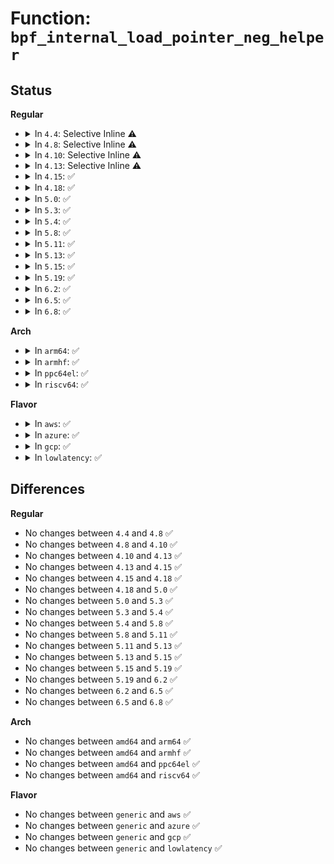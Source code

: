 # Function: <code>bpf_internal_load_pointer_neg_helper</code>

## Status
<b>Regular</b>
<ul>
<li>
<details>
<summary>In <code>4.4</code>: Selective Inline ⚠️</summary>

```c
void *bpf_internal_load_pointer_neg_helper(const struct sk_buff *skb, int k, unsigned int size);
```

**Collision:** Unique Global

**Inline:** Selective

**Transformation:** False

**Instances:**

```
In kernel/bpf/core.c (ffffffff81171280)
Location: kernel/bpf/core.c:58
Inline: True
Inline callers:
  - kernel/bpf/core.c:__bpf_prog_run
  - kernel/bpf/core.c:__bpf_prog_run
  - kernel/bpf/core.c:__bpf_prog_run
```
**Symbols:**

```
ffffffff81171280-ffffffff811712f6: bpf_internal_load_pointer_neg_helper (STB_GLOBAL)
```
</details>
</li>
<li>
<details>
<summary>In <code>4.8</code>: Selective Inline ⚠️</summary>

```c
void *bpf_internal_load_pointer_neg_helper(const struct sk_buff *skb, int k, unsigned int size);
```

**Collision:** Unique Global

**Inline:** Selective

**Transformation:** False

**Instances:**

```
In kernel/bpf/core.c (ffffffff811802ec)
Location: kernel/bpf/core.c:59
Inline: True
Inline callers:
  - kernel/bpf/core.c:__bpf_prog_run
  - kernel/bpf/core.c:__bpf_prog_run
  - kernel/bpf/core.c:__bpf_prog_run
```
**Symbols:**

```
ffffffff8117e890-ffffffff8117e906: bpf_internal_load_pointer_neg_helper (STB_GLOBAL)
```
</details>
</li>
<li>
<details>
<summary>In <code>4.10</code>: Selective Inline ⚠️</summary>

```c
void *bpf_internal_load_pointer_neg_helper(const struct sk_buff *skb, int k, unsigned int size);
```

**Collision:** Unique Global

**Inline:** Selective

**Transformation:** False

**Instances:**

```
In kernel/bpf/core.c (ffffffff8118c15c)
Location: kernel/bpf/core.c:59
Inline: True
Inline callers:
  - kernel/bpf/core.c:__bpf_prog_run
  - kernel/bpf/core.c:__bpf_prog_run
  - kernel/bpf/core.c:__bpf_prog_run
```
**Symbols:**

```
ffffffff8118a4a0-ffffffff8118a516: bpf_internal_load_pointer_neg_helper (STB_GLOBAL)
```
</details>
</li>
<li>
<details>
<summary>In <code>4.13</code>: Selective Inline ⚠️</summary>

```c
void *bpf_internal_load_pointer_neg_helper(const struct sk_buff *skb, int k, unsigned int size);
```

**Collision:** Unique Global

**Inline:** Selective

**Transformation:** False

**Instances:**

```
In kernel/bpf/core.c (ffffffff8118fdd6)
Location: kernel/bpf/core.c:62
Inline: True
Inline callers:
  - kernel/bpf/core.c:___bpf_prog_run
  - kernel/bpf/core.c:___bpf_prog_run
  - kernel/bpf/core.c:___bpf_prog_run
```
**Symbols:**

```
ffffffff8118ebe0-ffffffff8118ec53: bpf_internal_load_pointer_neg_helper (STB_GLOBAL)
```
</details>
</li>
<li>
<details>
<summary>In <code>4.15</code>: ✅</summary>

```c
void *bpf_internal_load_pointer_neg_helper(const struct sk_buff *skb, int k, unsigned int size);
```

**Collision:** Unique Global

**Inline:** No

**Transformation:** False

**Instances:**

```
In kernel/bpf/core.c (ffffffff8119d050)
Location: kernel/bpf/core.c:62
Inline: False
```
**Symbols:**

```
ffffffff8119d050-ffffffff8119d0c3: bpf_internal_load_pointer_neg_helper (STB_GLOBAL)
```
</details>
</li>
<li>
<details>
<summary>In <code>4.18</code>: ✅</summary>

```c
void *bpf_internal_load_pointer_neg_helper(const struct sk_buff *skb, int k, unsigned int size);
```

**Collision:** Unique Global

**Inline:** No

**Transformation:** False

**Instances:**

```
In kernel/bpf/core.c (ffffffff811b1780)
Location: kernel/bpf/core.c:63
Inline: False
Direct callers:
  - net/core/filter.c:bpf_skb_load_helper_32_no_cache
  - net/core/filter.c:bpf_skb_load_helper_32
  - net/core/filter.c:bpf_skb_load_helper_16_no_cache
  - net/core/filter.c:bpf_skb_load_helper_16
  - net/core/filter.c:bpf_skb_load_helper_8_no_cache
  - net/core/filter.c:bpf_skb_load_helper_8
```
**Symbols:**

```
ffffffff811b1780-ffffffff811b17f6: bpf_internal_load_pointer_neg_helper (STB_GLOBAL)
```
</details>
</li>
<li>
<details>
<summary>In <code>5.0</code>: ✅</summary>

```c
void *bpf_internal_load_pointer_neg_helper(const struct sk_buff *skb, int k, unsigned int size);
```

**Collision:** Unique Global

**Inline:** No

**Transformation:** False

**Instances:**

```
In kernel/bpf/core.c (ffffffff811bfe10)
Location: kernel/bpf/core.c:66
Inline: False
Direct callers:
  - net/core/filter.c:bpf_skb_load_helper_32_no_cache
  - net/core/filter.c:bpf_skb_load_helper_32
  - net/core/filter.c:bpf_skb_load_helper_16_no_cache
  - net/core/filter.c:bpf_skb_load_helper_16
  - net/core/filter.c:bpf_skb_load_helper_8_no_cache
  - net/core/filter.c:bpf_skb_load_helper_8
```
**Symbols:**

```
ffffffff811bfe10-ffffffff811bfe86: bpf_internal_load_pointer_neg_helper (STB_GLOBAL)
```
</details>
</li>
<li>
<details>
<summary>In <code>5.3</code>: ✅</summary>

```c
void *bpf_internal_load_pointer_neg_helper(const struct sk_buff *skb, int k, unsigned int size);
```

**Collision:** Unique Global

**Inline:** No

**Transformation:** False

**Instances:**

```
In kernel/bpf/core.c (ffffffff811d0640)
Location: kernel/bpf/core.c:62
Inline: False
Direct callers:
  - net/core/filter.c:bpf_skb_load_helper_32_no_cache
  - net/core/filter.c:bpf_skb_load_helper_32
  - net/core/filter.c:bpf_skb_load_helper_16_no_cache
  - net/core/filter.c:bpf_skb_load_helper_16
  - net/core/filter.c:bpf_skb_load_helper_8_no_cache
  - net/core/filter.c:bpf_skb_load_helper_8
```
**Symbols:**

```
ffffffff811d0640-ffffffff811d06b6: bpf_internal_load_pointer_neg_helper (STB_GLOBAL)
```
</details>
</li>
<li>
<details>
<summary>In <code>5.4</code>: ✅</summary>

```c
void *bpf_internal_load_pointer_neg_helper(const struct sk_buff *skb, int k, unsigned int size);
```

**Collision:** Unique Global

**Inline:** No

**Transformation:** False

**Instances:**

```
In kernel/bpf/core.c (ffffffff811dcbd0)
Location: kernel/bpf/core.c:62
Inline: False
Direct callers:
  - net/core/filter.c:bpf_skb_load_helper_32_no_cache
  - net/core/filter.c:bpf_skb_load_helper_32
  - net/core/filter.c:bpf_skb_load_helper_16_no_cache
  - net/core/filter.c:bpf_skb_load_helper_16
  - net/core/filter.c:bpf_skb_load_helper_8_no_cache
  - net/core/filter.c:bpf_skb_load_helper_8
```
**Symbols:**

```
ffffffff811dcbd0-ffffffff811dcc46: bpf_internal_load_pointer_neg_helper (STB_GLOBAL)
```
</details>
</li>
<li>
<details>
<summary>In <code>5.8</code>: ✅</summary>

```c
void *bpf_internal_load_pointer_neg_helper(const struct sk_buff *skb, int k, unsigned int size);
```

**Collision:** Unique Global

**Inline:** No

**Transformation:** False

**Instances:**

```
In kernel/bpf/core.c (ffffffff811f95f0)
Location: kernel/bpf/core.c:63
Inline: False
Direct callers:
  - net/core/filter.c:bpf_skb_load_helper_32_no_cache
  - net/core/filter.c:bpf_skb_load_helper_32
  - net/core/filter.c:bpf_skb_load_helper_16_no_cache
  - net/core/filter.c:bpf_skb_load_helper_16
  - net/core/filter.c:bpf_skb_load_helper_8_no_cache
  - net/core/filter.c:bpf_skb_load_helper_8
```
**Symbols:**

```
ffffffff811f95f0-ffffffff811f9666: bpf_internal_load_pointer_neg_helper (STB_GLOBAL)
```
</details>
</li>
<li>
<details>
<summary>In <code>5.11</code>: ✅</summary>

```c
void *bpf_internal_load_pointer_neg_helper(const struct sk_buff *skb, int k, unsigned int size);
```

**Collision:** Unique Global

**Inline:** No

**Transformation:** False

**Instances:**

```
In kernel/bpf/core.c (ffffffff811f8630)
Location: kernel/bpf/core.c:63
Inline: False
Direct callers:
  - net/core/filter.c:bpf_skb_load_helper_32_no_cache
  - net/core/filter.c:bpf_skb_load_helper_32
  - net/core/filter.c:bpf_skb_load_helper_16_no_cache
  - net/core/filter.c:bpf_skb_load_helper_16
  - net/core/filter.c:bpf_skb_load_helper_8_no_cache
  - net/core/filter.c:bpf_skb_load_helper_8
```
**Symbols:**

```
ffffffff811f8630-ffffffff811f86a6: bpf_internal_load_pointer_neg_helper (STB_GLOBAL)
```
</details>
</li>
<li>
<details>
<summary>In <code>5.13</code>: ✅</summary>

```c
void *bpf_internal_load_pointer_neg_helper(const struct sk_buff *skb, int k, unsigned int size);
```

**Collision:** Unique Global

**Inline:** No

**Transformation:** False

**Instances:**

```
In kernel/bpf/core.c (ffffffff811f9420)
Location: kernel/bpf/core.c:65
Inline: False
Direct callers:
  - net/core/filter.c:bpf_skb_load_helper_32_no_cache
  - net/core/filter.c:bpf_skb_load_helper_32
  - net/core/filter.c:bpf_skb_load_helper_16_no_cache
  - net/core/filter.c:bpf_skb_load_helper_16
  - net/core/filter.c:bpf_skb_load_helper_8_no_cache
  - net/core/filter.c:bpf_skb_load_helper_8
```
**Symbols:**

```
ffffffff811f9420-ffffffff811f949b: bpf_internal_load_pointer_neg_helper (STB_GLOBAL)
```
</details>
</li>
<li>
<details>
<summary>In <code>5.15</code>: ✅</summary>

```c
void *bpf_internal_load_pointer_neg_helper(const struct sk_buff *skb, int k, unsigned int size);
```

**Collision:** Unique Global

**Inline:** No

**Transformation:** False

**Instances:**

```
In kernel/bpf/core.c (ffffffff8122aab0)
Location: kernel/bpf/core.c:65
Inline: False
Direct callers:
  - net/core/filter.c:bpf_skb_load_helper_32_no_cache
  - net/core/filter.c:bpf_skb_load_helper_32
  - net/core/filter.c:bpf_skb_load_helper_16_no_cache
  - net/core/filter.c:bpf_skb_load_helper_16
  - net/core/filter.c:bpf_skb_load_helper_8_no_cache
  - net/core/filter.c:bpf_skb_load_helper_8
```
**Symbols:**

```
ffffffff8122aab0-ffffffff8122ab2b: bpf_internal_load_pointer_neg_helper (STB_GLOBAL)
```
</details>
</li>
<li>
<details>
<summary>In <code>5.19</code>: ✅</summary>

```c
void *bpf_internal_load_pointer_neg_helper(const struct sk_buff *skb, int k, unsigned int size);
```

**Collision:** Unique Global

**Inline:** No

**Transformation:** False

**Instances:**

```
In kernel/bpf/core.c (ffffffff8126c3b0)
Location: kernel/bpf/core.c:67
Inline: False
Direct callers:
  - net/core/filter.c:bpf_skb_load_helper_32_no_cache
  - net/core/filter.c:bpf_skb_load_helper_32
  - net/core/filter.c:bpf_skb_load_helper_16_no_cache
  - net/core/filter.c:bpf_skb_load_helper_16
  - net/core/filter.c:bpf_skb_load_helper_8_no_cache
  - net/core/filter.c:bpf_skb_load_helper_8
```
**Symbols:**

```
ffffffff8126c3b0-ffffffff8126c45f: bpf_internal_load_pointer_neg_helper (STB_GLOBAL)
```
</details>
</li>
<li>
<details>
<summary>In <code>6.2</code>: ✅</summary>

```c
void *bpf_internal_load_pointer_neg_helper(const struct sk_buff *skb, int k, unsigned int size);
```

**Collision:** Unique Global

**Inline:** No

**Transformation:** False

**Instances:**

```
In kernel/bpf/core.c (ffffffff812c13d0)
Location: kernel/bpf/core.c:72
Inline: False
Direct callers:
  - net/core/filter.c:bpf_skb_load_helper_32_no_cache
  - net/core/filter.c:bpf_skb_load_helper_32
  - net/core/filter.c:bpf_skb_load_helper_16_no_cache
  - net/core/filter.c:bpf_skb_load_helper_16
  - net/core/filter.c:bpf_skb_load_helper_8_no_cache
  - net/core/filter.c:bpf_skb_load_helper_8
```
**Symbols:**

```
ffffffff812c13d0-ffffffff812c147f: bpf_internal_load_pointer_neg_helper (STB_GLOBAL)
```
</details>
</li>
<li>
<details>
<summary>In <code>6.5</code>: ✅</summary>

```c
void *bpf_internal_load_pointer_neg_helper(const struct sk_buff *skb, int k, unsigned int size);
```

**Collision:** Unique Global

**Inline:** No

**Transformation:** False

**Instances:**

```
In kernel/bpf/core.c (ffffffff812e81a0)
Location: kernel/bpf/core.c:73
Inline: False
Direct callers:
  - net/core/filter.c:bpf_skb_load_helper_32_no_cache
  - net/core/filter.c:bpf_skb_load_helper_32
  - net/core/filter.c:bpf_skb_load_helper_16_no_cache
  - net/core/filter.c:bpf_skb_load_helper_16
  - net/core/filter.c:bpf_skb_load_helper_8_no_cache
  - net/core/filter.c:bpf_skb_load_helper_8
```
**Symbols:**

```
ffffffff812e81a0-ffffffff812e8247: bpf_internal_load_pointer_neg_helper (STB_GLOBAL)
```
</details>
</li>
<li>
<details>
<summary>In <code>6.8</code>: ✅</summary>

```c
void *bpf_internal_load_pointer_neg_helper(const struct sk_buff *skb, int k, unsigned int size);
```

**Collision:** Unique Global

**Inline:** No

**Transformation:** False

**Instances:**

```
In kernel/bpf/core.c (ffffffff813064f0)
Location: kernel/bpf/core.c:74
Inline: False
Direct callers:
  - net/core/filter.c:bpf_skb_load_helper_32_no_cache
  - net/core/filter.c:bpf_skb_load_helper_32
  - net/core/filter.c:bpf_skb_load_helper_16_no_cache
  - net/core/filter.c:bpf_skb_load_helper_16
  - net/core/filter.c:bpf_skb_load_helper_8_no_cache
  - net/core/filter.c:bpf_skb_load_helper_8
```
**Symbols:**

```
ffffffff813064f0-ffffffff81306597: bpf_internal_load_pointer_neg_helper (STB_GLOBAL)
```
</details>
</li>
</ul>
<b>Arch</b>
<ul>
<li>
<details>
<summary>In <code>arm64</code>: ✅</summary>

```c
void *bpf_internal_load_pointer_neg_helper(const struct sk_buff *skb, int k, unsigned int size);
```

**Collision:** Unique Global

**Inline:** No

**Transformation:** False

**Instances:**

```
In kernel/bpf/core.c (ffff80001025d560)
Location: kernel/bpf/core.c:62
Inline: False
Direct callers:
  - net/core/filter.c:bpf_skb_load_helper_32_no_cache
  - net/core/filter.c:bpf_skb_load_helper_32
  - net/core/filter.c:bpf_skb_load_helper_16_no_cache
  - net/core/filter.c:bpf_skb_load_helper_16
  - net/core/filter.c:bpf_skb_load_helper_8_no_cache
  - net/core/filter.c:bpf_skb_load_helper_8
```
**Symbols:**

```
ffff80001025d560-ffff80001025d604: bpf_internal_load_pointer_neg_helper (STB_GLOBAL)
```
</details>
</li>
<li>
<details>
<summary>In <code>armhf</code>: ✅</summary>

```c
void *bpf_internal_load_pointer_neg_helper(const struct sk_buff *skb, int k, unsigned int size);
```

**Collision:** Unique Global

**Inline:** No

**Transformation:** False

**Instances:**

```
In kernel/bpf/core.c (c0490e10)
Location: kernel/bpf/core.c:62
Inline: False
Direct callers:
  - net/core/filter.c:bpf_skb_load_helper_32_no_cache
  - net/core/filter.c:bpf_skb_load_helper_32
  - net/core/filter.c:bpf_skb_load_helper_16_no_cache
  - net/core/filter.c:bpf_skb_load_helper_16
  - net/core/filter.c:bpf_skb_load_helper_8_no_cache
  - net/core/filter.c:bpf_skb_load_helper_8
```
**Symbols:**

```
c0490e10-c0490e88: bpf_internal_load_pointer_neg_helper (STB_GLOBAL)
```
</details>
</li>
<li>
<details>
<summary>In <code>ppc64el</code>: ✅</summary>

```c
void *bpf_internal_load_pointer_neg_helper(const struct sk_buff *skb, int k, unsigned int size);
```

**Collision:** Unique Global

**Inline:** No

**Transformation:** False

**Instances:**

```
In kernel/bpf/core.c (c000000000301fb0)
Location: kernel/bpf/core.c:62
Inline: False
Direct callers:
  - net/core/filter.c:bpf_skb_load_helper_32_no_cache
  - net/core/filter.c:bpf_skb_load_helper_32
  - net/core/filter.c:bpf_skb_load_helper_16_no_cache
  - net/core/filter.c:bpf_skb_load_helper_16
  - net/core/filter.c:bpf_skb_load_helper_8_no_cache
  - net/core/filter.c:bpf_skb_load_helper_8
```
**Symbols:**

```
c000000000301fb0-c000000000302030: bpf_internal_load_pointer_neg_helper (STB_GLOBAL)
```
</details>
</li>
<li>
<details>
<summary>In <code>riscv64</code>: ✅</summary>

```c
void *bpf_internal_load_pointer_neg_helper(const struct sk_buff *skb, int k, unsigned int size);
```

**Collision:** Unique Global

**Inline:** No

**Transformation:** False

**Instances:**

```
In kernel/bpf/core.c (ffffffe00019bbf6)
Location: kernel/bpf/core.c:62
Inline: False
Direct callers:
  - net/core/filter.c:bpf_skb_load_helper_32_no_cache
  - net/core/filter.c:bpf_skb_load_helper_32
  - net/core/filter.c:bpf_skb_load_helper_16_no_cache
  - net/core/filter.c:bpf_skb_load_helper_16
  - net/core/filter.c:bpf_skb_load_helper_8_no_cache
  - net/core/filter.c:bpf_skb_load_helper_8
```
**Symbols:**

```
ffffffe00019bbf6-ffffffe00019bc82: bpf_internal_load_pointer_neg_helper (STB_GLOBAL)
```
</details>
</li>
</ul>
<b>Flavor</b>
<ul>
<li>
<details>
<summary>In <code>aws</code>: ✅</summary>

```c
void *bpf_internal_load_pointer_neg_helper(const struct sk_buff *skb, int k, unsigned int size);
```

**Collision:** Unique Global

**Inline:** No

**Transformation:** False

**Instances:**

```
In kernel/bpf/core.c (ffffffff811d51f0)
Location: kernel/bpf/core.c:62
Inline: False
Direct callers:
  - net/core/filter.c:bpf_skb_load_helper_32_no_cache
  - net/core/filter.c:bpf_skb_load_helper_32
  - net/core/filter.c:bpf_skb_load_helper_16_no_cache
  - net/core/filter.c:bpf_skb_load_helper_16
  - net/core/filter.c:bpf_skb_load_helper_8_no_cache
  - net/core/filter.c:bpf_skb_load_helper_8
```
**Symbols:**

```
ffffffff811d51f0-ffffffff811d5266: bpf_internal_load_pointer_neg_helper (STB_GLOBAL)
```
</details>
</li>
<li>
<details>
<summary>In <code>azure</code>: ✅</summary>

```c
void *bpf_internal_load_pointer_neg_helper(const struct sk_buff *skb, int k, unsigned int size);
```

**Collision:** Unique Global

**Inline:** No

**Transformation:** False

**Instances:**

```
In kernel/bpf/core.c (ffffffff811c7fb0)
Location: kernel/bpf/core.c:62
Inline: False
Direct callers:
  - net/core/filter.c:bpf_skb_load_helper_32_no_cache
  - net/core/filter.c:bpf_skb_load_helper_32
  - net/core/filter.c:bpf_skb_load_helper_16_no_cache
  - net/core/filter.c:bpf_skb_load_helper_16
  - net/core/filter.c:bpf_skb_load_helper_8_no_cache
  - net/core/filter.c:bpf_skb_load_helper_8
```
**Symbols:**

```
ffffffff811c7fb0-ffffffff811c8026: bpf_internal_load_pointer_neg_helper (STB_GLOBAL)
```
</details>
</li>
<li>
<details>
<summary>In <code>gcp</code>: ✅</summary>

```c
void *bpf_internal_load_pointer_neg_helper(const struct sk_buff *skb, int k, unsigned int size);
```

**Collision:** Unique Global

**Inline:** No

**Transformation:** False

**Instances:**

```
In kernel/bpf/core.c (ffffffff811d2fc0)
Location: kernel/bpf/core.c:62
Inline: False
Direct callers:
  - net/core/filter.c:bpf_skb_load_helper_32_no_cache
  - net/core/filter.c:bpf_skb_load_helper_32
  - net/core/filter.c:bpf_skb_load_helper_16_no_cache
  - net/core/filter.c:bpf_skb_load_helper_16
  - net/core/filter.c:bpf_skb_load_helper_8_no_cache
  - net/core/filter.c:bpf_skb_load_helper_8
```
**Symbols:**

```
ffffffff811d2fc0-ffffffff811d3036: bpf_internal_load_pointer_neg_helper (STB_GLOBAL)
```
</details>
</li>
<li>
<details>
<summary>In <code>lowlatency</code>: ✅</summary>

```c
void *bpf_internal_load_pointer_neg_helper(const struct sk_buff *skb, int k, unsigned int size);
```

**Collision:** Unique Global

**Inline:** No

**Transformation:** False

**Instances:**

```
In kernel/bpf/core.c (ffffffff811e12b0)
Location: kernel/bpf/core.c:62
Inline: False
Direct callers:
  - net/core/filter.c:bpf_skb_load_helper_32_no_cache
  - net/core/filter.c:bpf_skb_load_helper_32
  - net/core/filter.c:bpf_skb_load_helper_16_no_cache
  - net/core/filter.c:bpf_skb_load_helper_16
  - net/core/filter.c:bpf_skb_load_helper_8_no_cache
  - net/core/filter.c:bpf_skb_load_helper_8
```
**Symbols:**

```
ffffffff811e12b0-ffffffff811e1326: bpf_internal_load_pointer_neg_helper (STB_GLOBAL)
```
</details>
</li>
</ul>

## Differences
<b>Regular</b>
<ul>
<li>
No changes between <code>4.4</code> and <code>4.8</code> ✅
</li>
<li>
No changes between <code>4.8</code> and <code>4.10</code> ✅
</li>
<li>
No changes between <code>4.10</code> and <code>4.13</code> ✅
</li>
<li>
No changes between <code>4.13</code> and <code>4.15</code> ✅
</li>
<li>
No changes between <code>4.15</code> and <code>4.18</code> ✅
</li>
<li>
No changes between <code>4.18</code> and <code>5.0</code> ✅
</li>
<li>
No changes between <code>5.0</code> and <code>5.3</code> ✅
</li>
<li>
No changes between <code>5.3</code> and <code>5.4</code> ✅
</li>
<li>
No changes between <code>5.4</code> and <code>5.8</code> ✅
</li>
<li>
No changes between <code>5.8</code> and <code>5.11</code> ✅
</li>
<li>
No changes between <code>5.11</code> and <code>5.13</code> ✅
</li>
<li>
No changes between <code>5.13</code> and <code>5.15</code> ✅
</li>
<li>
No changes between <code>5.15</code> and <code>5.19</code> ✅
</li>
<li>
No changes between <code>5.19</code> and <code>6.2</code> ✅
</li>
<li>
No changes between <code>6.2</code> and <code>6.5</code> ✅
</li>
<li>
No changes between <code>6.5</code> and <code>6.8</code> ✅
</li>
</ul>
<b>Arch</b>
<ul>
<li>
No changes between <code>amd64</code> and <code>arm64</code> ✅
</li>
<li>
No changes between <code>amd64</code> and <code>armhf</code> ✅
</li>
<li>
No changes between <code>amd64</code> and <code>ppc64el</code> ✅
</li>
<li>
No changes between <code>amd64</code> and <code>riscv64</code> ✅
</li>
</ul>
<b>Flavor</b>
<ul>
<li>
No changes between <code>generic</code> and <code>aws</code> ✅
</li>
<li>
No changes between <code>generic</code> and <code>azure</code> ✅
</li>
<li>
No changes between <code>generic</code> and <code>gcp</code> ✅
</li>
<li>
No changes between <code>generic</code> and <code>lowlatency</code> ✅
</li>
</ul>
